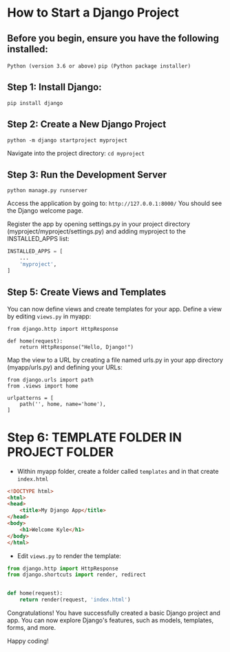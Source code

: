 # How to Start a Django Project

## Before you begin, ensure you have the following installed:

`Python (version 3.6 or above)`
`pip (Python package installer)`

## Step 1: Install Django:
`pip install django`

## Step 2: Create a New Django Project
`python -m django startproject myproject`
  
Navigate into the project directory:
`cd myproject`
  
## Step 3: Run the Development Server
`python manage.py runserver`
  
Access the application by going to: `http://127.0.0.1:8000/` You should see the Django welcome page.


Register the app by opening settings.py in your project directory (myproject/myproject/settings.py) and adding myproject to the INSTALLED_APPS list:
```python
INSTALLED_APPS = [
    ...
    'myproject',
]
```
## Step 5: Create Views and Templates
You can now define views and create templates for your app.
Define a view by editing `views.py` in myapp:

```pyhton
from django.http import HttpResponse

def home(request):
    return HttpResponse("Hello, Django!")
```
Map the view to a URL by creating a file named urls.py in your app directory (myapp/urls.py) and defining your URLs:

```pyhon
from django.urls import path
from .views import home

urlpatterns = [
    path('', home, name='home'),
]
```

# Step 6: TEMPLATE FOLDER IN PROJECT FOLDER
- Within myapp folder, create a folder called `templates` and in that create `index.html`

```html
<!DOCTYPE html>
<html>
<head>
    <title>My Django App</title>
</head>
<body>
    <h1>Welcome Kyle</h1>
</body>
</html>
```

- Edit `views.py` to render the template:
```python
from django.http import HttpResponse
from django.shortcuts import render, redirect


def home(request):
    return render(request, 'index.html')
```

Congratulations! You have successfully created a basic Django project and app. You can now explore Django's features, such as models, templates, forms, and more.

Happy coding!
